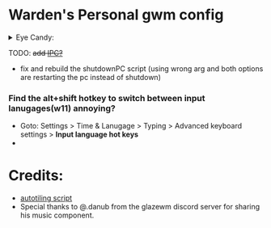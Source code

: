 # Warden's Personal gwm config
<details>
<summary>Eye Candy:</summary>
![Preview1](https://github.com/warden7383/glazeConfig/assets/119640854/6acf85e7-4cad-4766-ba09-bc91402f2a09)
![Preview2](https://github.com/warden7383/glazeConfig/assets/119640854/d0b50b48-3b81-4701-ae1a-28a2ae0ad364)
</details>

TODO: ~~add [IPC?](https://github.com/glazerdesktop/GlazeWM-js?tab=readme-ov-file)~~
- fix and rebuild the shutdownPC script (using wrong arg and both options are restarting the pc instead of shutdown)
### Find the alt+shift hotkey to switch between input lanugages(w11) annoying?
- Goto: Settings > Time & Lanugage > Typing > Advanced keyboard settings > **Input language hot keys**
- 

# Credits:
- [autotiling script](https://github.com/cigh033/GlazeWM-autotiling-python)
- Special thanks to @.danub from the glazewm discord server for sharing his music component.
